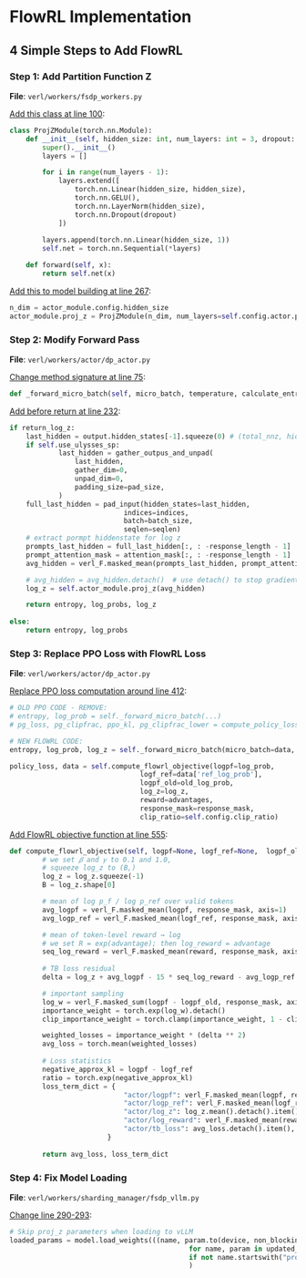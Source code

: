 # FlowRL Implementation

## 4 Simple Steps to Add FlowRL

### Step 1: Add Partition Function Z

**File**: `verl/workers/fsdp_workers.py`

[Add this class at line 100](https://github.com/Xuekai-Zhu/FlowRL/blob/5d4795bddd49d4a7f0d78a742b1c6bcd8bdec581/verl_FlowRL/verl/workers/fsdp_workers.py#L100):

```python
class ProjZModule(torch.nn.Module):
    def __init__(self, hidden_size: int, num_layers: int = 3, dropout: float = 0.1):
        super().__init__()
        layers = []

        for i in range(num_layers - 1):
            layers.extend([
                torch.nn.Linear(hidden_size, hidden_size),
                torch.nn.GELU(),
                torch.nn.LayerNorm(hidden_size),
                torch.nn.Dropout(dropout)
            ])
        
        layers.append(torch.nn.Linear(hidden_size, 1))
        self.net = torch.nn.Sequential(*layers)

    def forward(self, x):
        return self.net(x)
```

[Add this to model building at line 267](https://github.com/Xuekai-Zhu/FlowRL/blob/5d4795bddd49d4a7f0d78a742b1c6bcd8bdec581/verl_FlowRL/verl/workers/fsdp_workers.py#L265):

```python
n_dim = actor_module.config.hidden_size  
actor_module.proj_z = ProjZModule(n_dim, num_layers=self.config.actor.porj_layer)
```

### Step 2: Modify Forward Pass

**File**: `verl/workers/actor/dp_actor.py`

[Change method signature at line 75](https://github.com/Xuekai-Zhu/FlowRL/blob/5d4795bddd49d4a7f0d78a742b1c6bcd8bdec581/verl_FlowRL/verl/workers/actor/dp_actor.py#L75):

```python
def _forward_micro_batch(self, micro_batch, temperature, calculate_entropy=False,return_log_z=False) -> Tuple[torch.Tensor, torch.Tensor]:
```

[Add before return at line 232](https://github.com/Xuekai-Zhu/FlowRL/blob/5d4795bddd49d4a7f0d78a742b1c6bcd8bdec581/verl_FlowRL/verl/workers/actor/dp_actor.py#L232):

```python
if return_log_z:
    last_hidden = output.hidden_states[-1].squeeze(0) # (total_nnz, hidden size)
    if self.use_ulysses_sp:
            last_hidden = gather_outpus_and_unpad(
                last_hidden,
                gather_dim=0,
                unpad_dim=0,
                padding_size=pad_size, 
            )
    full_last_hidden = pad_input(hidden_states=last_hidden,
                            indices=indices,
                            batch=batch_size,
                            seqlen=seqlen)
    # extract pormpt hiddenstate for log z
    prompts_last_hidden = full_last_hidden[:, : -response_length - 1]
    prompt_attention_mask = attention_mask[:, : -response_length - 1]
    avg_hidden = verl_F.masked_mean(prompts_last_hidden, prompt_attention_mask.unsqueeze(-1), axis=1)

    # avg_hidden = avg_hidden.detach()  # use detach() to stop gradient of proj_z to policy
    log_z = self.actor_module.proj_z(avg_hidden) 

    return entropy, log_probs, log_z
    
else:
    return entropy, log_probs
```

### Step 3: Replace PPO Loss with FlowRL Loss

**File**: `verl/workers/actor/dp_actor.py`

[Replace PPO loss computation around line 412](https://github.com/Xuekai-Zhu/FlowRL/blob/5d4795bddd49d4a7f0d78a742b1c6bcd8bdec581/verl_FlowRL/verl/workers/actor/dp_actor.py#L412):

```python
# OLD PPO CODE - REMOVE:
# entropy, log_prob = self._forward_micro_batch(...)
# pg_loss, pg_clipfrac, ppo_kl, pg_clipfrac_lower = compute_policy_loss(...)

# NEW FLOWRL CODE:
entropy, log_prob, log_z = self._forward_micro_batch(micro_batch=data, temperature=temperature, calculate_entropy=calculate_entropy, return_log_z=True)

policy_loss, data = self.compute_flowrl_objective(logpf=log_prob, 
                                logf_ref=data['ref_log_prob'],
                                logpf_old=old_log_prob,
                                log_z=log_z,
                                reward=advantages,
                                response_mask=response_mask,
                                clip_ratio=self.config.clip_ratio)
```

[Add FlowRL objective function at line 555](https://github.com/Xuekai-Zhu/FlowRL/blob/5d4795bddd49d4a7f0d78a742b1c6bcd8bdec581/verl_FlowRL/verl/workers/actor/dp_actor.py#L555):

```python
def compute_flowrl_objective(self, logpf=None, logf_ref=None,  logpf_old=None, log_z=None, reward=None, response_mask=None, clip_ratio=None):
        # we set 𝛽 and 𝛾 to 0.1 and 1.0,
        # squeeze log_z to (B,)
        log_z = log_z.squeeze(-1)
        B = log_z.shape[0]

        # mean of log p_f / log p_ref over valid tokens
        avg_logpf = verl_F.masked_mean(logpf, response_mask, axis=1)
        avg_logp_ref = verl_F.masked_mean(logf_ref, response_mask, axis=1)

        # mean of token-level reward → log
        # we set R = exp(advantage); then log_reward = advantage
        seq_log_reward = verl_F.masked_mean(reward, response_mask, axis=1) 
        
        # TB loss residual
        delta = log_z + avg_logpf - 15 * seq_log_reward - avg_logp_ref

        # important sampling
        log_w = verl_F.masked_sum(logpf - logpf_old, response_mask, axis=1)  # sum over valid tokens per trajectory
        importance_weight = torch.exp(log_w).detach() 
        clip_importance_weight = torch.clamp(importance_weight, 1 - clip_ratio, 1 + clip_ratio)

        weighted_losses = importance_weight * (delta ** 2)
        avg_loss = torch.mean(weighted_losses)
        
        # Loss statistics
        negative_approx_kl = logpf - logf_ref
        ratio = torch.exp(negative_approx_kl)
        loss_term_dict = {
                            "actor/logpf": verl_F.masked_mean(logpf, response_mask).detach().item(),
                            "actor/logp_ref": verl_F.masked_mean(logf_ref, response_mask).detach().item(),
                            "actor/log_z": log_z.mean().detach().item(),
                            "actor/log_reward": verl_F.masked_mean(reward, response_mask).detach().item(),
                            "actor/tb_loss": avg_loss.detach().item(),
                        }
                        
        return avg_loss, loss_term_dict
```

### Step 4: Fix Model Loading

**File**: `verl/workers/sharding_manager/fsdp_vllm.py`

[Change line 290-293](https://github.com/Xuekai-Zhu/FlowRL/blob/5d4795bddd49d4a7f0d78a742b1c6bcd8bdec581/verl_FlowRL/verl/workers/sharding_manager/fsdp_vllm.py#L290):

```python
# Skip proj_z parameters when loading to vLLM
loaded_params = model.load_weights(((name, param.to(device, non_blocking=True).full_tensor() if isinstance(param, DTensor) else param)
                                            for name, param in updated_params.items()
                                            if not name.startswith("proj_z"))
                                            )
```